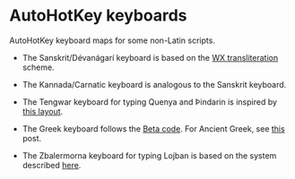# AutoHotKey keyboards

AutoHotKey keyboard maps for some non-Latin scripts.

- The Sanskrit/Dévanágarí keyboard is based on the [WX transliteration](https://en.wikipedia.org/wiki/WX_notation) scheme.

- The Kannada/Carnatic keyboard is analogous to the Sanskrit keyboard.

- The Tengwar keyboard for typing Quenya and Þindarin is inspired by [this layout](https://freetengwar.sourceforge.net/keylayouts.html).

- The Greek keyboard follows the [Beta code](https://en.wikipedia.org/wiki/Beta_Code). For Ancient Greek, see [this](https://www.autohotkey.com/boards/viewtopic.php?style=2&f=6&t=56260) post.

- The Zbalermorna keyboard for typing Lojban is based on the system described [here](https://jackhumbert.github.io/zbalermorna/write-up/).
